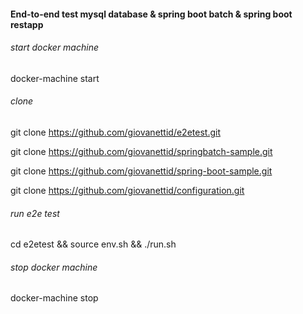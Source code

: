 #### End-to-end test mysql database & spring boot batch & spring boot restapp 

###### start docker machine
docker-machine start

###### clone 
git clone https://github.com/giovanettid/e2etest.git

git clone https://github.com/giovanettid/springbatch-sample.git

git clone https://github.com/giovanettid/spring-boot-sample.git

git clone https://github.com/giovanettid/configuration.git

###### run e2e test
cd e2etest && source env.sh && ./run.sh

###### stop docker machine
docker-machine stop
